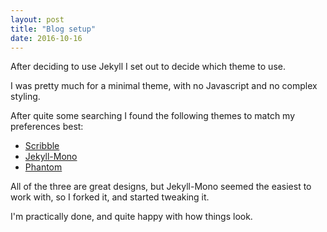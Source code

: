 ```yaml
---
layout: post
title: "Blog setup"
date: 2016-10-16
---
```


After deciding to use Jekyll I set out to decide which theme to use.

I was pretty much for a minimal theme, with no Javascript and no complex styling.

After quite some searching I found the following themes to match my preferences best:

* [Scribble](https://github.com/muan/scribble)
* [Jekyll-Mono](https://github.com/AkshayAgarwal007/Jekyll-Mono)
* [Phantom](https://github.com/jamigibbs/phantom)

All of the three are great designs, but Jekyll-Mono seemed the easiest to work with, so I forked it, and started tweaking it.

I'm practically done, and quite happy with how things look. 